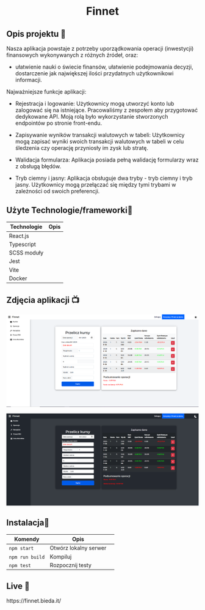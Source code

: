 <h1 align="center">Finnet

<br>

<p align="center">
</p>



</h1>



## Opis projektu 🎉
Nasza aplikacja powstaje z potrzeby uporządkowania operacji (inwestycji) finansowych wykonywanych z różnych źródeł, oraz:
- ułatwienie nauki o świecie finansów, ułatwienie podejmowania decyzji, dostarczenie jak największej ilości przydatnych użytkownikowi informacji.
  
Najważniejsze funkcje aplikacji:
- Rejestracja i logowanie: Użytkownicy mogą utworzyć
konto lub zalogować się na istniejące. Pracowaliśmy z
zespołem aby przygotować dedykowane API. Moją rolą
było wykorzystanie stworzonych endpointów po stronie
front-endu.

- Zapisywanie wyników transakcji walutowych w tabeli:
Użytkownicy mogą zapisać wyniki swoich transakcji
walutowych w tabeli w celu śledzenia czy operację
przyniosły im zysk lub stratę.

- Walidacja formularza: Aplikacja posiada pełną
walidację formularzy wraz z obsługą błędów.

- Tryb ciemny i jasny: Aplikacja obsługuje dwa tryby -
tryb ciemny i tryb jasny. Użytkownicy mogą przełączać
się między tymi trybami w zależności od swoich
preferencji.
## Użyte Technologie/frameworki🔧

| Technologie                                             | Opis                                     |
| ------------------------------------------------------- | ---------------------------------------- |
| React.js                          |       |
| Typescript                        |       |
| SCSS moduły                       |       |
| Jest                              |       |
| Vite                              |       |
| Docker                            |       |



## Zdjęcia aplikacji 📺

<p align="center">
  <img src="/images/Finnet-Main-Light.PNG" alt="Finnet-Main-Light">
</p>

<p align="center">
    <img src="/images/Finnet-Main-Dark.PNG" alt="Finnet-Main-Dark">
</p>

<p align="center">
</p>



## Instalacja💾

| Komendy                   |  Opis                         |     |
| ------------------------- | ----------------------------- | --- |
| `npm start`               | Otwórz lokalny serwer         |     |
| `npm run build`           | Kompiluj                      |     |
| `npm test`                | Rozpocznij testy              |     |


## Live 📍
<p>https://finnet.bieda.it/</p>
